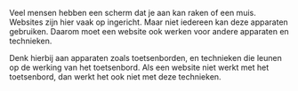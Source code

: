 <!-- @license CC0-1.0 -->

Veel mensen hebben een scherm dat je aan kan raken of een muis. Websites zijn hier vaak op ingericht. Maar niet iedereen kan deze apparaten gebruiken. Daarom moet een website ook werken voor andere apparaten en technieken.

Denk hierbij aan apparaten zoals toetsenborden, en technieken die leunen op de werking van het toetsenbord. Als een website niet werkt met het toetsenbord, dan werkt het ook niet met deze technieken.
